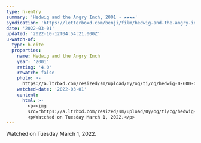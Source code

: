 ```yaml
---
type: h-entry
summary: 'Hedwig and the Angry Inch, 2001 - ★★★★'
syndication: 'https://letterboxd.com/benji/film/hedwig-and-the-angry-inch/'
date: '2022-03-01'
updated: '2022-10-12T04:54:21.000Z'
u-watch-of:
  type: h-cite
  properties:
    name: Hedwig and the Angry Inch
    year: '2001'
    rating: '4.0'
    rewatch: false
    photo: >-
      https://a.ltrbxd.com/resized/sm/upload/0y/og/ti/cg/hedwig-0-600-0-900-crop.jpg?v=265fee5347
    watched-date: '2022-03-01'
    content:
      html: >-
        <p><img
        src="https://a.ltrbxd.com/resized/sm/upload/0y/og/ti/cg/hedwig-0-600-0-900-crop.jpg?v=265fee5347"/></p>
        <p>Watched on Tuesday March 1, 2022.</p>
---
```

Watched on Tuesday March 1, 2022.
